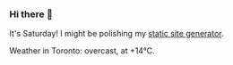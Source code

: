 ### Hi there :wave:

It's Saturday! I might be polishing my [static site generator](https://github.com/bewuethr/pandoc-bash-blog).

Weather in Toronto: overcast, at +14°C.
